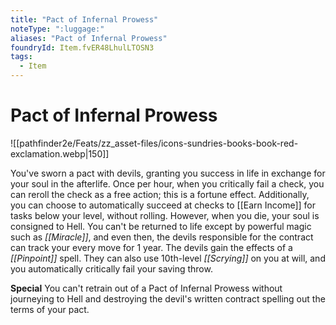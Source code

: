 ```yaml
---
title: "Pact of Infernal Prowess"
noteType: ":luggage:"
aliases: "Pact of Infernal Prowess"
foundryId: Item.fvER48LhulLTOSN3
tags:
  - Item
---
```


# Pact of Infernal Prowess
![[pathfinder2e/Feats/zz_asset-files/icons-sundries-books-book-red-exclamation.webp|150]]

You've sworn a pact with devils, granting you success in life in exchange for your soul in the afterlife. Once per hour, when you critically fail a check, you can reroll the check as a free action; this is a fortune effect. Additionally, you can choose to automatically succeed at checks to [[Earn Income]] for tasks below your level, without rolling. However, when you die, your soul is consigned to Hell. You can't be returned to life except by powerful magic such as _[[Miracle]]_, and even then, the devils responsible for the contract can track your every move for 1 year. The devils gain the effects of a _[[Pinpoint]]_ spell. They can also use 10th-level _[[Scrying]]_ on you at will, and you automatically critically fail your saving throw.

**Special** You can't retrain out of a Pact of Infernal Prowess without journeying to Hell and destroying the devil's written contract spelling out the terms of your pact.
